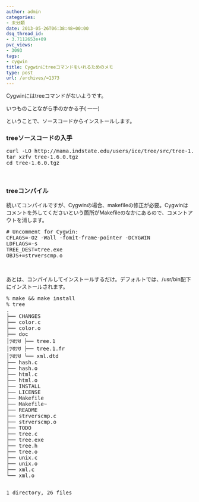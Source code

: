 ```yaml
---
author: admin
categories:
- 未分類
date: 2013-05-26T06:38:48+00:00
dsq_thread_id:
- 3.7112653e+09
pvc_views:
- 3093
tags:
- cygwin
title: Cygwinにtreeコマンドをいれるためのメモ
type: post
url: /archives/=1373
---
```


Cygwinにはtreeコマンドがないようです。

いつものことながら手のかかる子( 一一)

ということで、ソースコードからインストールします。

### treeソースコードの入手

<div id="scid:812469c5-0cb0-4c63-8c15-c81123a09de7:675f4e34-06e3-4f80-a582-f627cb1c45a1" class="wlWriterEditableSmartContent" style="float: none; padding-bottom: 0px; padding-top: 0px; padding-left: 0px; margin: 0px; display: inline; padding-right: 0px">
  <pre name="code" class="c">curl -LO http://mama.indstate.edu/users/ice/tree/src/tree-1.6.0.tgz
tar xzfv tree-1.6.0.tgz
cd tree-1.6.0.tgz</pre>
</div>

&#160;

### treeコンパイル

続いてコンパイルですが、Cygwinの場合、makefileの修正が必要。Cygwinはコメントを外してくださいという箇所がMakefileのなかにあるので、コメントアウトを消します。

<div id="scid:812469c5-0cb0-4c63-8c15-c81123a09de7:d027c58d-63d4-4e37-beef-0766bc3bff30" class="wlWriterEditableSmartContent" style="float: none; padding-bottom: 0px; padding-top: 0px; padding-left: 0px; margin: 0px; display: inline; padding-right: 0px">
  <pre name="code" class="c"># Uncomment for Cygwin:
CFLAGS=-O2 -Wall -fomit-frame-pointer -DCYGWIN
LDFLAGS=-s
TREE_DEST=tree.exe
OBJS+=strverscmp.o
</pre>
</div>

&#160;

あとは、コンパイルしてインストールするだけ。デフォルトでは、/usr/bin配下にインストールされます。

<div id="scid:812469c5-0cb0-4c63-8c15-c81123a09de7:f67e9958-c1c0-4c33-b138-da2a11e5b66a" class="wlWriterEditableSmartContent" style="float: none; padding-bottom: 0px; padding-top: 0px; padding-left: 0px; margin: 0px; display: inline; padding-right: 0px">
  <pre name="code" class="c">% make && make install
% tree
.
├── CHANGES
├── color.c
├── color.o
├── doc
│ﾂꀀﾂꀀ ├── tree.1
│ﾂꀀﾂꀀ ├── tree.1.fr
│ﾂꀀﾂꀀ └── xml.dtd
├── hash.c
├── hash.o
├── html.c
├── html.o
├── INSTALL
├── LICENSE
├── Makefile
├── Makefile~
├── README
├── strverscmp.c
├── strverscmp.o
├── TODO
├── tree.c
├── tree.exe
├── tree.h
├── tree.o
├── unix.c
├── unix.o
├── xml.c
└── xml.o

1 directory, 26 files
</pre>
</div>